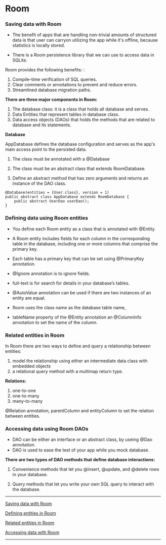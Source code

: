 # Room

### Saving data with Room

* The benefit of apps that are handling non-trivial amounts of structured data is that user can carryon utilizing the app while it's offline, because statistics is locally stored.

* There is a Room persistence library that we can use to access data in SQLite.

Room provides the following benefits: :

1. Compile-time verification of SQL queries.
2. Clear comments or annotations to prevent and reduce errors.
3. Streamlined database migration paths.

**There are three major components in Room:**

1. The database class: it is a class that holds all database and serves.
2. Data Entities that represent tables in database class.
3. Data access objects (DAOs) that holds the methods that are related to database and its statements.

**Database**

AppDatabase defines the database configuration and serves as the app's main access point to the persisted data.

1. The class must be annotated with a @Database

2. The class must be an abstract class that extends RoomDatabase.

3. Define an abstract method that has zero arguments and returns an instance of the DAO class.

```
@Database(entities = {User.class}, version = 1)
public abstract class AppDatabase extends RoomDatabase {
    public abstract UserDao userDao();
}
```

### Defining data using Room entities 

* You define each Room entity as a class that is annotated with @Entity.

* A Room entity includes fields for each column in the corresponding table in the database, including one or more columns that comprise the primary key.

* Each table has a primary key that can be set using @PrimaryKey annotation.

* @Ignore annotation is to ignore fields.

* full-text is for search for details in your database’s tables.
 
* @AutoValue annotation can be used if there are two instances of an entity are equal.

* Room uses the class name as the database table name,

* tableName property of the @Entity annotation an @ColumnInfo annotation to set the name of the column.


### Related entities in Room

In Room there are two ways to define and query a relationship between entities:

1. model the relationship using either an intermediate data class with embedded objects
2. a relational query method with a multimap return type.

**Relations:**

1. one-to-one
2. one-to-many
3. many-to-many

@Relation annotation, parentColumn and entityColumn to set the relation between entities.


### Accessing data using Room DAOs

* DAO can be either an interface or an abstract class, by useing @Dao annotation.
* DAO is used to ease the test of your app while you mock database.

**There are two types of DAO methods that define database interactions:**

1. Convenience methods that let you @insert, @update, and @delete rows in your database.

2. Query methods that let you write your own SQL query to interact with the database.

**************
[Saving data with Room](https://developer.android.com/training/data-storage/room)

[Defining entities in Room](https://developer.android.com/training/data-storage/room/defining-data)

[Related entities in Room](https://developer.android.com/training/data-storage/room/relationships)

[Accessing data with Room](https://developer.android.com/training/data-storage/room/accessing-data#java)
**************